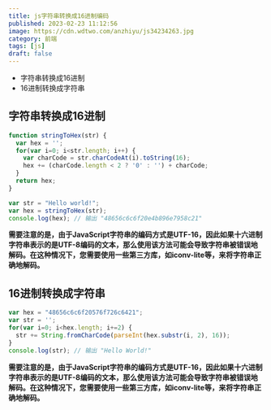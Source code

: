 ```yaml
---
title: js字符串转换成16进制编码
published: 2023-02-23 11:12:56
image: https://cdn.wdtwo.com/anzhiyu/js34234263.jpg
category: 前端
tags: [js]
draft: false
---
```


- 字符串转换成16进制
- 16进制转换成字符串

<!--more-->

## 字符串转换成16进制

```js
function stringToHex(str) {
  var hex = '';
  for(var i=0; i<str.length; i++) {
    var charCode = str.charCodeAt(i).toString(16);
    hex += (charCode.length < 2 ? '0' : '') + charCode;
  }
  return hex;
}

var str = "Hello world!";
var hex = stringToHex(str);
console.log(hex); // 输出 "48656c6c6f20e4b896e7958c21"
```
**需要注意的是，由于JavaScript字符串的编码方式是UTF-16，因此如果十六进制字符串表示的是UTF-8编码的文本，那么使用该方法可能会导致字符串被错误地解码。在这种情况下，您需要使用一些第三方库，如iconv-lite等，来将字符串正确地解码。**

## 16进制转换成字符串

```js
var hex = "48656c6c6f20576f726c6421";
var str = '';
for(var i=0; i<hex.length; i+=2) {
  str += String.fromCharCode(parseInt(hex.substr(i, 2), 16));
}
console.log(str); // 输出 "Hello World!"

```
**需要注意的是，由于JavaScript字符串的编码方式是UTF-16，因此如果十六进制字符串表示的是UTF-8编码的文本，那么使用该方法可能会导致字符串被错误地解码。在这种情况下，您需要使用一些第三方库，如iconv-lite等，来将字符串正确地解码。**